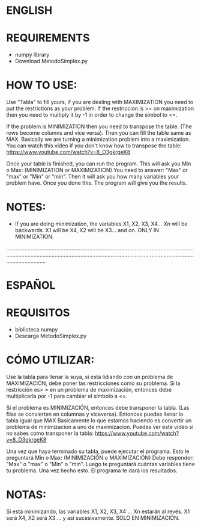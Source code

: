 # ENGLISH

# REQUIREMENTS
- numpy library
- Download MetodoSimplex.py
# HOW TO USE:
Use "Tabla" to fill yours, if you are dealing with MAXIMIZATION you need to put the restrictions as your problem.
If the restriccion is >= on maximization then you need to multiply it by -1 in order to change the simbol to <=.

If the problem is MINIMIZATION then you need to transpose the table. (The rows become columns and vice versa). Then you can fill
the table same as MAX. Basically we are turning a minimization problem into a maximization.
You can watch this video if you don't know how to transpose the table:
https://www.youtube.com/watch?v=8_D3gkrgeK8



Once your table is finished, you can run the program.
This will ask you Min o Max: (MINIMIZATION or MAXIMIZATION) You need to answer: "Max" or "max" or "Min" or "min".
Then it will ask you how many variables your problem have. Once you done this. The program will give you the results.


# NOTES:
- If you are doing minimization, the variables X1, X2, X3, X4... Xn will be backwards. X1 will be X4, X2 will be X3... and on. 
ONLY IN MINIMIZATION.

..................................................................................................................................................................................................................................................................................
# ESPAÑOL

# REQUISITOS
- biblioteca numpy
- Descarga MetodoSimplex.py
# CÓMO UTILIZAR:
Use la tabla para llenar la suya, si está lidiando con un problema de MAXIMIZACIÓN, debe poner las restricciones como su problema. Si la restricción es> = en un problema de maximización, entonces debe multiplicarla por -1 para cambiar el símbolo a <=.

Si el problema es MINIMIZACIÓN, entonces debe transponer la tabla. (Las filas se convierten en columnas y viceversa). Entonces puedes llenar la tabla igual que MAX
Basicamente lo que estamos haciendo es convertir un problema de minimizacion a uno de maximizacion.
Puedes ver este video si no sabes como transponer la tabla:
https://www.youtube.com/watch?v=8_D3gkrgeK8


Una vez que haya terminado su tabla, puede ejecutar el programa. Esto le preguntará Min o Max: (MINIMIZACIÓN o MAXIMIZACIÓN) Debe responder: "Max" o "max" o "Min" o "min". Luego te preguntará cuántas variables tiene tu problema. Una vez hecho esto. El programa te dará los resultados.

# NOTAS:
Si está minimizando, las variables X1, X2, X3, X4 ... Xn estarán al revés. X1 será X4, X2 será X3 ... y así sucesivamente. SOLO EN MINIMIZACIÓN.
